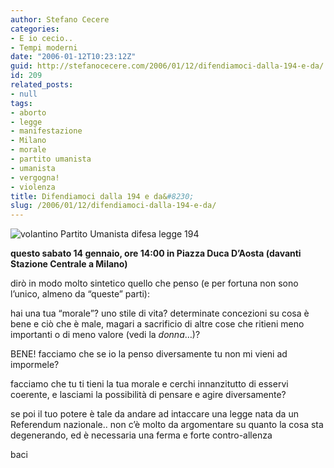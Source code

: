 ```yaml
---
author: Stefano Cecere
categories:
- E io cecio..
- Tempi moderni
date: "2006-01-12T10:23:12Z"
guid: http://stefanocecere.com/2006/01/12/difendiamoci-dalla-194-e-da/
id: 209
related_posts:
- null
tags:
- aborto
- legge
- manifestazione
- Milano
- morale
- partito umanista
- umanista
- vergogna!
- violenza
title: Difendiamoci dalla 194 e da&#8230;
slug: /2006/01/12/difendiamoci-dalla-194-e-da/
---
```


![volantino Partito Umanista difesa legge 194](/wp-content/volantino_194.jpg)

**questo sabato 14 gennaio, ore 14:00 in Piazza Duca D&#8217;Aosta (davanti Stazione Centrale a Milano)**

dirò in modo molto sintetico quello che penso (e per fortuna non sono l&#8217;unico, almeno da &#8220;queste&#8221; parti):
  
hai una tua &#8220;morale&#8221;? uno stile di vita? determinate concezioni su cosa è bene e ciò che è male, magari a sacrificio di altre cose che ritieni meno importanti o di meno valore (vedi la _donna_&#8230;)?
  
BENE! facciamo che se io la penso diversamente tu non mi vieni ad impormele?
  
facciamo che tu ti tieni la tua morale e cerchi innanzitutto di esservi coerente, e lasciami la possibilità di pensare e agire diversamente?
  
se poi il tuo potere è tale da andare ad intaccare una legge nata da un Referendum nazionale.. non c&#8217;è molto da argomentare su quanto la cosa sta degenerando, ed è necessaria una ferma e forte contro-allenza

baci